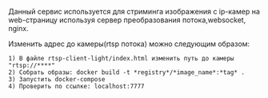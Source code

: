 Данный сервис используется для стриминга изображения с ip-камер на web-страницу
используя сервер преобразования потока,websocket, nginx. 

Изменить адрес до камеры(rtsp потока) можно следующим образом:
```
1) В файле rtsp-client-light/index.html изменить путь до камеры "rtsp://****"
2) Cобрать образы: docker build -t *registry*/*image_name*:*tag* .
3) Запустить docker-compose
4) Проверить по ссылке: localhost:7777 
```
